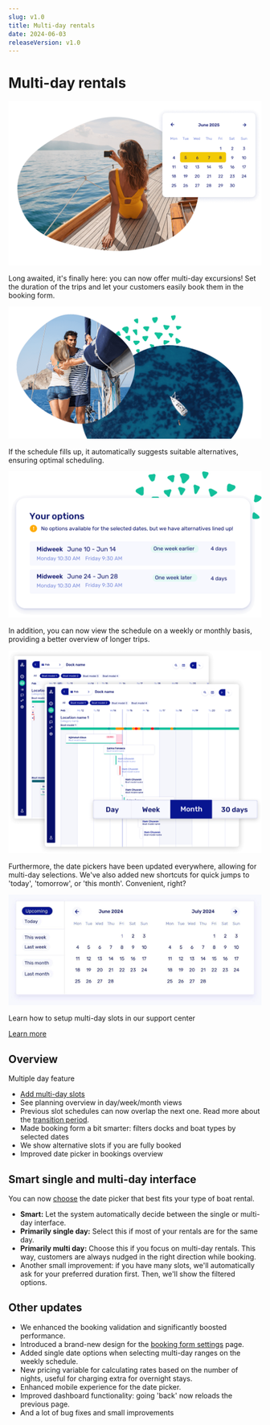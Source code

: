 ```yaml
---
slug: v1.0
title: Multi-day rentals
date: 2024-06-03
releaseVersion: v1.0
---
```


# Multi-day rentals

![](./images/v1.0.multi-day-rental-software.png)

Long awaited, it's finally here: you can now offer multi-day excursions! Set the duration of the trips and let your customers easily book them in the booking form.

![](./images/v1.0.multiday_rental_multipledays.png)

If the schedule fills up, it automatically suggests suitable alternatives, ensuring optimal scheduling.

![](./images/v1.0.multi-day-ui-datepicker-alternatives.png)

In addition, you can now view the schedule on a weekly or monthly basis, providing a better overview of longer trips.

![](./images/v1.0.zoom.png)

Furthermore, the date pickers have been updated everywhere, allowing for multi-day selections. We've also added new shortcuts for quick jumps to 'today', 'tomorrow', or 'this month'. Convenient, right?

![](./images/v1.0.datepicker_fancy_presents.jpg)

Learn how to setup multi-day slots in our support center

[Learn more](https://support.letsbook.app/article/131-schedules-setup-slot-schedule)

## Overview

Multiple day feature

- [Add multi-day slots](https://dashboard.letsbook.app/schedules/slot/add)
- See planning overview in day/week/month views
- Previous slot schedules can now overlap the next one. Read more about the [transition period](https://support.letsbook.app/article/112-about-rental-settings#Transition-Period-M00rN).
- Made booking form a bit smarter: filters docks and boat types by selected dates
- We show alternative slots if you are fully booked
- Improved date picker in bookings overview

## Smart single and multi-day interface

You can now [choose](https://dashboard.letsbook.app/booking-form) the date picker that best fits your type of boat rental.

- **Smart:** Let the system automatically decide between the single or multi-day interface.
- **Primarily single day:** Select this if most of your rentals are for the same day.
- **Primarily multi day:** Choose this if you focus on multi-day rentals. This way, customers are always nudged in the right direction while booking.
- Another small improvement: if you have many slots, we'll automatically ask for your preferred duration first. Then, we'll show the filtered options.

## Other updates

- We enhanced the booking validation and significantly boosted performance.
- Introduced a brand-new design for the [booking form settings](https://dashboard.letsbook.app/booking-form) page.
- Added single date options when selecting multi-day ranges on the weekly schedule.
- New pricing variable for calculating rates based on the number of nights, useful for charging extra for overnight stays.
- Enhanced mobile experience for the date picker.
- Improved dashboard functionality: going 'back' now reloads the previous page.
- And a lot of bug fixes and small improvements
